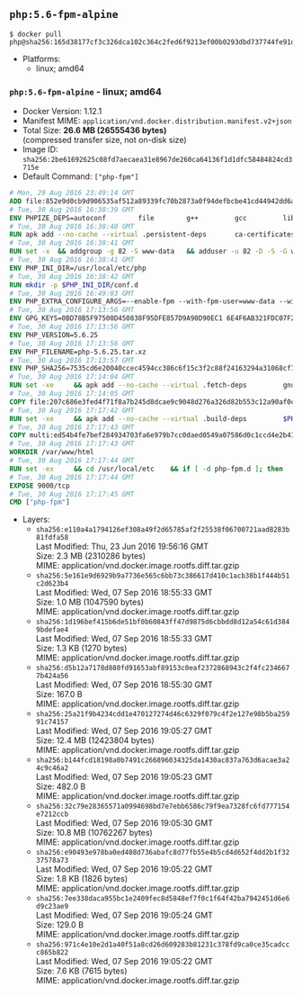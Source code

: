 ## `php:5.6-fpm-alpine`

```console
$ docker pull php@sha256:165d38177cf3c326dca102c364c2fed6f9213ef00b0293dbd737744fe91d39bf
```

-	Platforms:
	-	linux; amd64

### `php:5.6-fpm-alpine` - linux; amd64

-	Docker Version: 1.12.1
-	Manifest MIME: `application/vnd.docker.distribution.manifest.v2+json`
-	Total Size: **26.6 MB (26555436 bytes)**  
	(compressed transfer size, not on-disk size)
-	Image ID: `sha256:2be61692625c08fd7aecaea31e8967de260ca64136f1d1dfc58484824cd3715e`
-	Default Command: `["php-fpm"]`

```dockerfile
# Mon, 29 Aug 2016 23:49:14 GMT
ADD file:852e9d0cb9d906535af512a89339fc70b2873a0f94defbcbe41cd44942dd6ac8 in / 
# Tue, 30 Aug 2016 16:38:39 GMT
ENV PHPIZE_DEPS=autoconf 		file 		g++ 		gcc 		libc-dev 		make 		pkgconf 		re2c
# Tue, 30 Aug 2016 16:38:40 GMT
RUN apk add --no-cache --virtual .persistent-deps 		ca-certificates 		curl 		tar 		xz
# Tue, 30 Aug 2016 16:38:41 GMT
RUN set -x 	&& addgroup -g 82 -S www-data 	&& adduser -u 82 -D -S -G www-data www-data
# Tue, 30 Aug 2016 16:38:41 GMT
ENV PHP_INI_DIR=/usr/local/etc/php
# Tue, 30 Aug 2016 16:38:42 GMT
RUN mkdir -p $PHP_INI_DIR/conf.d
# Tue, 30 Aug 2016 16:49:03 GMT
ENV PHP_EXTRA_CONFIGURE_ARGS=--enable-fpm --with-fpm-user=www-data --with-fpm-group=www-data
# Tue, 30 Aug 2016 17:13:56 GMT
ENV GPG_KEYS=0BD78B5F97500D450838F95DFE857D9A90D90EC1 6E4F6AB321FDC07F2C332E3AC2BF0BC433CFC8B3
# Tue, 30 Aug 2016 17:13:56 GMT
ENV PHP_VERSION=5.6.25
# Tue, 30 Aug 2016 17:13:56 GMT
ENV PHP_FILENAME=php-5.6.25.tar.xz
# Tue, 30 Aug 2016 17:13:57 GMT
ENV PHP_SHA256=7535cd6e20040ccec4594cc386c6f15c3f2c88f24163294a31068cf7dfe7f644
# Tue, 30 Aug 2016 17:14:04 GMT
RUN set -xe 	&& apk add --no-cache --virtual .fetch-deps 		gnupg 	&& mkdir -p /usr/src 	&& cd /usr/src 	&& curl -fSL "https://secure.php.net/get/$PHP_FILENAME/from/this/mirror" -o php.tar.xz 	&& echo "$PHP_SHA256 *php.tar.xz" | sha256sum -c - 	&& curl -fSL "https://secure.php.net/get/$PHP_FILENAME.asc/from/this/mirror" -o php.tar.xz.asc 	&& export GNUPGHOME="$(mktemp -d)" 	&& for key in $GPG_KEYS; do 		gpg --keyserver ha.pool.sks-keyservers.net --recv-keys "$key"; 	done 	&& gpg --batch --verify php.tar.xz.asc php.tar.xz 	&& rm -r "$GNUPGHOME" 	&& apk del .fetch-deps
# Tue, 30 Aug 2016 17:14:05 GMT
COPY file:207c686e3fed4f71f8a7b245d8dcae9c9048d276a326d82b553c12a90af0c0ca in /usr/local/bin/ 
# Tue, 30 Aug 2016 17:17:42 GMT
RUN set -xe 	&& apk add --no-cache --virtual .build-deps 		$PHPIZE_DEPS 		curl-dev 		libedit-dev 		libxml2-dev 		openssl-dev 		sqlite-dev 		&& docker-php-source extract 	&& cd /usr/src/php 	&& ./configure 		--with-config-file-path="$PHP_INI_DIR" 		--with-config-file-scan-dir="$PHP_INI_DIR/conf.d" 				--disable-cgi 				--enable-ftp 		--enable-mbstring 		--enable-mysqlnd 				--with-curl 		--with-libedit 		--with-openssl 		--with-zlib 				$PHP_EXTRA_CONFIGURE_ARGS 	&& make -j"$(getconf _NPROCESSORS_ONLN)" 	&& make install 	&& { find /usr/local/bin /usr/local/sbin -type f -perm +0111 -exec strip --strip-all '{}' + || true; } 	&& make clean 	&& docker-php-source delete 		&& runDeps="$( 		scanelf --needed --nobanner --recursive /usr/local 			| awk '{ gsub(/,/, "\nso:", $2); print "so:" $2 }' 			| sort -u 			| xargs -r apk info --installed 			| sort -u 	)" 	&& apk add --no-cache --virtual .php-rundeps $runDeps 		&& apk del .build-deps
# Tue, 30 Aug 2016 17:17:43 GMT
COPY multi:ed54b4fe7bef284934703fa6e979b7cc0daed0549a07586d0c1ccd4e2b41884a in /usr/local/bin/ 
# Tue, 30 Aug 2016 17:17:43 GMT
WORKDIR /var/www/html
# Tue, 30 Aug 2016 17:17:44 GMT
RUN set -ex 	&& cd /usr/local/etc 	&& if [ -d php-fpm.d ]; then 		sed 's!=NONE/!=!g' php-fpm.conf.default | tee php-fpm.conf > /dev/null; 		cp php-fpm.d/www.conf.default php-fpm.d/www.conf; 	else 		mkdir php-fpm.d; 		cp php-fpm.conf.default php-fpm.d/www.conf; 		{ 			echo '[global]'; 			echo 'include=etc/php-fpm.d/*.conf'; 		} | tee php-fpm.conf; 	fi 	&& { 		echo '[global]'; 		echo 'error_log = /proc/self/fd/2'; 		echo; 		echo '[www]'; 		echo '; if we send this to /proc/self/fd/1, it never appears'; 		echo 'access.log = /proc/self/fd/2'; 		echo; 		echo 'clear_env = no'; 		echo; 		echo '; Ensure worker stdout and stderr are sent to the main error log.'; 		echo 'catch_workers_output = yes'; 	} | tee php-fpm.d/docker.conf 	&& { 		echo '[global]'; 		echo 'daemonize = no'; 		echo; 		echo '[www]'; 		echo 'listen = [::]:9000'; 	} | tee php-fpm.d/zz-docker.conf
# Tue, 30 Aug 2016 17:17:44 GMT
EXPOSE 9000/tcp
# Tue, 30 Aug 2016 17:17:45 GMT
CMD ["php-fpm"]
```

-	Layers:
	-	`sha256:e110a4a1794126ef308a49f2d65785af2f25538f06700721aad8283b81fdfa58`  
		Last Modified: Thu, 23 Jun 2016 19:56:16 GMT  
		Size: 2.3 MB (2310286 bytes)  
		MIME: application/vnd.docker.image.rootfs.diff.tar.gzip
	-	`sha256:5e161e9d6929b9a7736e565c6bb73c386617d410c1acb38b1f444b51c2d623b4`  
		Last Modified: Wed, 07 Sep 2016 18:55:33 GMT  
		Size: 1.0 MB (1047590 bytes)  
		MIME: application/vnd.docker.image.rootfs.diff.tar.gzip
	-	`sha256:1d196bef415b6de51bf0b60843ff47d9875d6cbbdd8d12a54c61d3849bdefae4`  
		Last Modified: Wed, 07 Sep 2016 18:55:33 GMT  
		Size: 1.3 KB (1270 bytes)  
		MIME: application/vnd.docker.image.rootfs.diff.tar.gzip
	-	`sha256:d5b12a7178d880fd91653abf89153c0eaf2372868943c2f4fc2346677b424a56`  
		Last Modified: Wed, 07 Sep 2016 18:55:30 GMT  
		Size: 167.0 B  
		MIME: application/vnd.docker.image.rootfs.diff.tar.gzip
	-	`sha256:25a21f9b4234cdd1e470127274d46c6329f079c4f2e127e98b5ba25991c74157`  
		Last Modified: Wed, 07 Sep 2016 19:05:27 GMT  
		Size: 12.4 MB (12423804 bytes)  
		MIME: application/vnd.docker.image.rootfs.diff.tar.gzip
	-	`sha256:b144fcd18198a0b7491c266896034325da1430ac837a763d6acae3a24c9c46a2`  
		Last Modified: Wed, 07 Sep 2016 19:05:23 GMT  
		Size: 482.0 B  
		MIME: application/vnd.docker.image.rootfs.diff.tar.gzip
	-	`sha256:32c79e28365571a0994698bd7e7ebb6586c79f9ea7328fc6fd777154e7212ccb`  
		Last Modified: Wed, 07 Sep 2016 19:05:30 GMT  
		Size: 10.8 MB (10762267 bytes)  
		MIME: application/vnd.docker.image.rootfs.diff.tar.gzip
	-	`sha256:e90493e978ba0ed408d736abafc8d77fb55e4b5cd4d652f4dd2b1f3237578a73`  
		Last Modified: Wed, 07 Sep 2016 19:05:22 GMT  
		Size: 1.8 KB (1826 bytes)  
		MIME: application/vnd.docker.image.rootfs.diff.tar.gzip
	-	`sha256:7ee338daca955bc1e2409fec8d5848ef7f0c1f64f42ba7942451d6e6d9c23ae9`  
		Last Modified: Wed, 07 Sep 2016 19:05:24 GMT  
		Size: 129.0 B  
		MIME: application/vnd.docker.image.rootfs.diff.tar.gzip
	-	`sha256:971c4e10e2d1a40f51a8cd26d609283b81231c378fd9ca0ce35cadccc865b822`  
		Last Modified: Wed, 07 Sep 2016 19:05:22 GMT  
		Size: 7.6 KB (7615 bytes)  
		MIME: application/vnd.docker.image.rootfs.diff.tar.gzip
